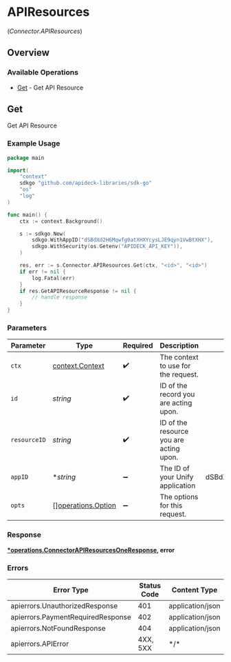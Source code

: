 # APIResources
(*Connector.APIResources*)

## Overview

### Available Operations

* [Get](#get) - Get API Resource

## Get

Get API Resource

### Example Usage

<!-- UsageSnippet language="go" operationID="connector.apiResourcesOne" method="get" path="/connector/apis/{id}/resources/{resource_id}" -->
```go
package main

import(
	"context"
	sdkgo "github.com/apideck-libraries/sdk-go"
	"os"
	"log"
)

func main() {
    ctx := context.Background()

    s := sdkgo.New(
        sdkgo.WithAppID("dSBdXd2H6Mqwfg0atXHXYcysLJE9qyn1VwBtXHX"),
        sdkgo.WithSecurity(os.Getenv("APIDECK_API_KEY")),
    )

    res, err := s.Connector.APIResources.Get(ctx, "<id>", "<id>")
    if err != nil {
        log.Fatal(err)
    }
    if res.GetAPIResourceResponse != nil {
        // handle response
    }
}
```

### Parameters

| Parameter                                                | Type                                                     | Required                                                 | Description                                              | Example                                                  |
| -------------------------------------------------------- | -------------------------------------------------------- | -------------------------------------------------------- | -------------------------------------------------------- | -------------------------------------------------------- |
| `ctx`                                                    | [context.Context](https://pkg.go.dev/context#Context)    | :heavy_check_mark:                                       | The context to use for the request.                      |                                                          |
| `id`                                                     | *string*                                                 | :heavy_check_mark:                                       | ID of the record you are acting upon.                    |                                                          |
| `resourceID`                                             | *string*                                                 | :heavy_check_mark:                                       | ID of the resource you are acting upon.                  |                                                          |
| `appID`                                                  | **string*                                                | :heavy_minus_sign:                                       | The ID of your Unify application                         | dSBdXd2H6Mqwfg0atXHXYcysLJE9qyn1VwBtXHX                  |
| `opts`                                                   | [][operations.Option](../../models/operations/option.md) | :heavy_minus_sign:                                       | The options for this request.                            |                                                          |

### Response

**[*operations.ConnectorAPIResourcesOneResponse](../../models/operations/connectorapiresourcesoneresponse.md), error**

### Errors

| Error Type                        | Status Code                       | Content Type                      |
| --------------------------------- | --------------------------------- | --------------------------------- |
| apierrors.UnauthorizedResponse    | 401                               | application/json                  |
| apierrors.PaymentRequiredResponse | 402                               | application/json                  |
| apierrors.NotFoundResponse        | 404                               | application/json                  |
| apierrors.APIError                | 4XX, 5XX                          | \*/\*                             |